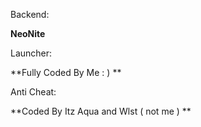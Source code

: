 Backend:

**NeoNite**

Launcher:

**Fully Coded By Me : ) **

Anti Cheat:

**Coded By Itz Aqua and Wlst ( not me ) **
